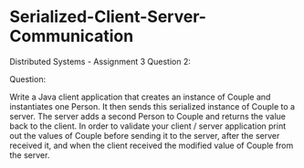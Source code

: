 Serialized-Client-Server-Communication
======================================

Distributed Systems - Assignment 3 Question 2:

Question:

Write a Java client application that creates an instance of Couple and instantiates one Person. 
It then sends this serialized instance of Couple to a server. The server adds a second Person to Couple
and returns the value back to the client.  In order to validate your client / server application print 
out the values of Couple before sending it to the server, after the server received it, and when the 
client received the modified value of Couple from the server.
